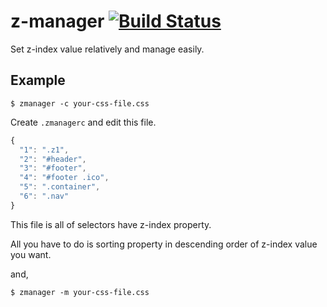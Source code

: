 # z-manager [![Build Status](https://travis-ci.org/morishitter/z-manager.svg)](https://travis-ci.org/morishitter/z-manager)


Set z-index value relatively and manage easily.

## Example

```shell
$ zmanager -c your-css-file.css
```

Create `.zmanagerc` and edit this file.

```javascript
{
  "1": ".z1",
  "2": "#header",
  "3": "#footer",
  "4": "#footer .ico",
  "5": ".container",
  "6": ".nav"
}
```

This file is all of selectors have z-index property.

All you have to do is sorting property in descending order of z-index value you want.

and,

```shell
$ zmanager -m your-css-file.css
```
